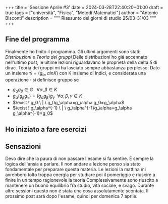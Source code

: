 +++
title = 'Sessione Aprile #3'
date = 2024-03-28T22:40:20+01:00
draft = true
tags = ["università", "Fisica", "Metodi Matematici"]
author = "Antonio Bisconti"
description = """
Riassunto dei giorni di studio 25/03-31/03
"""
+++

## Fine del programma
Finalmente ho finito il programma. Gli ultimi argomenti sono stati: _Distribuzioni_ e _Teoria dei gruppi_
Delle distribuzioni ho giá accennato nell'ultimo post, le ultime lezioni riguardavano le proprietá della delta $\delta$
di dirac. Teoria dei gruppi mi ha lasciato sempre abbastanza perplesso. 
Dato un insieme $\mathcal{G}=(g_\alpha, \alpha in K)$ con K insieme di Indici, e considerata una operazione $\cdot$ si definisce gruppo se
- $g_\alpha g_\beta \in G  \ \ \ \forall  \alpha, \beta \in K$
- $g_\alpha (g_\beta g_\gamma)= (g_\alpha g_\beta) g_\gamma \ \ \forall \alpha, \beta, \gamma \in K$
- $\exist ! g_0 \ | \ g_0g_\alpha=g_\alpha g_0=g_\alpha$
- $\exist ! g_\alpha^{-1} \ | \ g_\alpha^{-1}g_\alpha=g_\alpha g_\alpha^{-1}=g_0$

## Ho iniziato a fare esercizi


## Sensazioni
Devo dire che la paura di non passare l'esame si fa sentire. É sempre la logica dell'ansia a parlare.
Il non andare a lezione penso sia stato fondamentale per preparare questa materia. Le lezioni la mattina mi 
avrebbero tolto troppa energia per studiare poi il pomeriggio e riuscire a finire in un tempo ragionevole la teoria
Complessivamente sono riuscito a mantenere un buono equilibrio fra studio, vita sociale, e svago.
Durante altre sessioni questo non é stata una cosa assolutamente scontata. Il prossimo post sará dopo l'esame, quindi per domenica 7 aprile.
